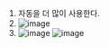 1. 자동을 더 많이 사용한다.
2. ![image](https://user-images.githubusercontent.com/108928206/181512062-74c63cc8-ed41-44d1-9bc6-f1d3ce71743a.png)
3. ![image](https://user-images.githubusercontent.com/108928206/181512129-db32cd29-530b-4518-bc9d-9e7790243178.png)
![image](https://user-images.githubusercontent.com/108928206/181512179-434dbbb3-c7bd-4858-845f-72ac1ec60fa3.png)
